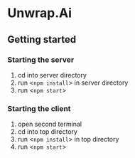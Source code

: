# Unwrap.Ai

## Getting started

### Starting the server

1. cd into server directory
2. run <`npm install`> in server directory
3. run <`npm start`>

### Starting the client

1. open second terminal
2. cd into top directory
3. run <`npm install`> in top directory
4. run <`npm start`>


